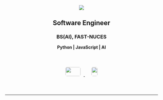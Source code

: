 <h1 align="center">
  <img src="https://readme-typing-svg.herokuapp.com/?font=Righteous&size=35&center=true&vCenter=true&width=500&height=70&duration=3000&lines=Hi+There!+👋;+I'm+Ahmed+Umer+Siddiqui!;" />
</h1>

<h2 align="center"><strong> Software Engineer </strong></h2> 
<h3 align="center"><strong> BS(AI), FAST-NUCES  </strong></h3>


<div align="center">
  <strong>Python | JavaScript | AI</strong> 
</div>

<br/>
<div style="margin:20px;" align="center" >
  <a href="https://mail.google.com/mail/?view=cm&to=ahmedumersiddiqui18@gmail.com&su=Your%20Subject&body=Your%20Message">
    <img src="https://logos-world.net/wp-content/uploads/2020/11/Gmail-Logo.png" style="width:50px; height:30px; margin:10px; border-radius:5px; margin-top: 20px;" />
  </a>
  &nbsp;&nbsp;
  <a href="https://www.linkedin.com/in/ahmedumersiddiqui/" target="_blank">
    <img src="https://www.freepnglogos.com/uploads/official-linkedin-logo----17.png" style="width:20px; height:30px; margin:10px; border-radius:5px; margin-top:20px;"/>
  </a>
</div>

<br/>

<hr/>



